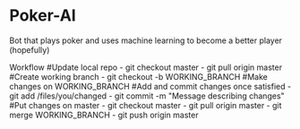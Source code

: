 # Poker-AI
Bot that plays poker and uses machine learning to become a better player (hopefully)

Workflow
  #Update local repo
    - git checkout master
    - git pull origin master
  #Create working branch
    - git checkout -b WORKING_BRANCH
  #Make changes on WORKING_BRANCH
  #Add and commit changes once satisfied
    - git add /files/you/changed
    - git commit -m "Message describing changes"
  #Put changes on master
    - git checkout master
    - git pull origin master
    - git merge WORKING_BRANCH
    - git push origin master
